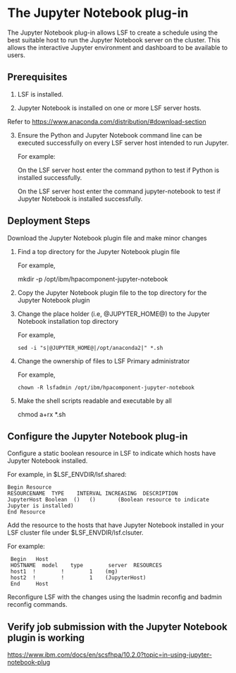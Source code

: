 # The Jupyter Notebook plug-in
The Jupyter Notebook plug-in allows LSF to create a schedule using the best suitable host to run the Jupyter Notebook server on the cluster. This allows the interactive Jupyter environment and dashboard to be available to users.

 
## Prerequisites
1) LSF is installed.

2) Jupyter Notebook is installed on one or more LSF server hosts.

Refer to https://www.anaconda.com/distribution/#download-section 
   
3) Ensure the Python and Jupyter Notebook command line can be executed successfully on every LSF server host intended to run Jupyter.

   For example:
   
   On the LSF server host enter the command python to test if Python is installed successfully.
   
   On the LSF server host enter the command jupyter-notebook to test if Jupyter Notebook is installed successfully.
   
## Deployment Steps

Download the Jupyter Notebook plugin file and make minor changes

1) Find a top directory for the Jupyter Notebook plugin file
   
   For example,
   
     mkdir -p /opt/ibm/hpacomponent-jupyter-notebook
   
2) Copy the Jupyter Notebook plugin file to the top directory for the Jupyter Notebook plugin
             
3) Change the place holder (i.e, @JUPYTER_HOME@) to the Jupyter Notebook installation top directory

   For example,
   
       sed -i "s|@JUPYTER_HOME@|/opt/anaconda2|" *.sh

4) Change the ownership of files to LSF Primary administrator

   For example,
   
       chown -R lsfadmin /opt/ibm/hpacomponent-jupyter-notebook

5) Make the shell scripts readable and executable by all

    chmod a+rx *.sh
    

## Configure the Jupyter Notebook plug-in

Configure a static boolean resource in LSF to indicate which hosts have Jupyter Notebook installed.

For example, in $LSF_ENVDIR/lsf.shared:

    Begin Resource
    RESOURCENAME  TYPE    INTERVAL INCREASING  DESCRIPTION
    JupyterHost Boolean  ()   ()       (Boolean resource to indicate Jupyter is installed)
    End Resource

Add the resource to the hosts that have Jupyter Notebook installed in your LSF cluster file under $LSF_ENVDIR/lsf.clsuter.<clustername>

For example:

     Begin   Host
     HOSTNAME  model    type        server  RESOURCES   
     host1  !        !        1    (mg)
     host2  !        !        1    (JupyterHost)
     End     Host

Reconfigure LSF with the changes using the lsadmin reconfig and badmin reconfig commands.

## Verify job submission with the Jupyter Notebook plugin is working
https://www.ibm.com/docs/en/scsfhpa/10.2.0?topic=in-using-jupyter-notebook-plug

